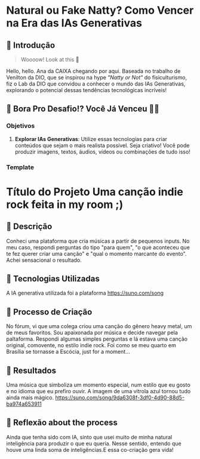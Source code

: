 # Natural ou Fake Natty? Como Vencer na Era das IAs Generativas

## 🚀 Introdução

> Woooow! Look at this 👀

Hello, hello. Ana da CAIXA chegando por aqui. Baseada no trabalho de Venilton da DIO, que se inspirou na hype _"Natty or Not"_ do fisiculturismo, fiz o Lab da DIO que convidou a conhecer o mundo das IAs Generativas, explorando o potencial dessas tendências tecnológicas incríveis!

## 🎯 Bora Pro Desafio!? Você Já Venceu 💪🤓

### Objetivos

1. **Explorar IAs Generativas**: Utilize essas tecnologias para criar conteúdos que sejam o mais realista possível. Seja criativo! Você pode produzir imagens, textos, áudios, vídeos ou combinações de tudo isso!
   
### Template

# Título do Projeto Uma canção indie rock feita in my room ;)

## 📒 Descrição
Conheci uma plataforma que cria músicas a partir de pequenos inputs. No meu caso, respondi perguntas do tipo "para quem", "o que aconteceu que te fez querer criar uma canção" e "qual o momento marcante do evento". Achei sensacional o resultado.

## 🤖 Tecnologias Utilizadas
A IA generativa utilizada foi a plataforma https://suno.com/song

## 🧐 Processo de Criação
No fórum, vi que uma colega criou uma canção do gênero heavy metal, um de meus favoritos. Sou apaixonada por música e decide navegar pela paltaforma. Respondi algumas simples perguntas e lá estava uma canção original, comovente, no estilo indie rock. Foi como se meu quarto em Brasília se tornasse a Escócia, just for a moment...

## 🚀 Resultados
Uma música que simboliza um momento especial, num estilo que eu gosto e no idioma que eu prefiro ouvir.
A imagem de uma vitrola azul tornou tudo ainda mais mágico.
https://suno.com/song/9da6308f-3df0-4d90-88d5-ba974a653911

## 💭 Reflexão about the process
Ainda que tenha sido com IA, sinto que usei muito de minha natural inteligência para produzir o que eu queria. Nesse sentido, entendo que houve uma linda soma de inteligências.E essa co-criação gera vida!
```

